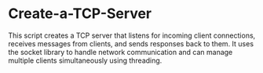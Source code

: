 # Create-a-TCP-Server
This script creates a TCP server that listens for incoming client connections, receives messages from clients, and sends responses back to them. It uses the socket library to handle network communication and can manage multiple clients simultaneously using threading.
